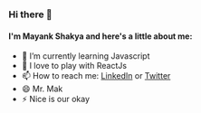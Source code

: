 ### Hi there 👋

<!--
**mayanksh99/mayanksh99** is a ✨ _special_ ✨ repository because its `README.md` (this file) appears on your GitHub profile.

-->

#### I'm Mayank Shakya and here's a little about me:

* 🌱 I’m currently learning Javascript
* 🤔 I love to play with ReactJs
* 📫 How to reach me: [LinkedIn](https://www.linkedin.com/in/mayanksh99/) or [Twitter](https://twitter.com/mayanksh99)
* 😄 Mr. Mak
* ⚡ Nice is our okay
